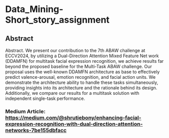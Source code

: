 # Data_Mining-Short_story_assignment

## Abstract
 Abstract. We present our contribution to the 7th ABAW challenge at ECCV2024, by utilizing a Dual-Direction Attention Mixed Feature Net work (DDAMFN) for multitask facial expression recognition, we achieve results far beyond the proposed baseline for the Multi-Task ABAW challenge. Our proposal uses the well-known DDAMFN architecture as base to effectively predict valence-arousal, emotion recognition, and facial action units. We demonstrate the architecture ability to handle these tasks simultaneously, providing insights into its architecture and the rationale behind its design. Additionally, we compare our results for a multitask solution with independent single-task performance.


### Medium Article: https://medium.com/@shrutiebony/enhancing-facial-expression-recognition-with-dual-direction-attention-networks-7be155dbfacc
